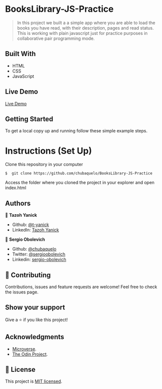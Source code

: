 # BooksLibrary-JS-Practice

> In this project we built a a simple app where you are able to load the books you have read, with their description, pages and read status. This is working with plain javascript just for practice purposes in collaborative pair programming mode.


## Built With

- HTML
- CSS
- JavaScript

## Live Demo
[Live Demo](https://chubaquelo.github.io/Project-Library-Collaborative/)

## Getting Started

To get a local copy up and running follow these simple example steps.

# Instructions (Set Up)

Clone this repository in your computer
```
$  git clone https://github.com/chubaquelo/BooksLibrary-JS-Practice
```
Access the folder where you cloned the project in your explorer and open index.html

## Authors

👤 **Tazoh Yanick**

- Github: [@t-yanick](https://github.com/t-yanick)
- LinkedIn: [Tazoh Yanick](https://linkedin.com/in/tazoh-yanick-5a978764)

👤 **Sergio Obolevich**

- Github: [@chubaquelo](https://github.com/chubaquelo)
- Twitter: [@sergioobolevich](https://twitter.com/SergioObolevich)
- Linkedin: [sergio-obolevich](https://www.linkedin.com/in/sergio-obolevich/)

## 🤝 Contributing

Contributions, issues and feature requests are welcome!
Feel free to check the issues page.

## Show your support

Give a ⭐️ if you like this project!

## Acknowledgments

- [Microverse](https://www.microverse.org/).
- [The Odin Project](https://www.theodinproject.com/).

## 📝 License

This project is [MIT licensed](https://github.com/chubaquelo/re-former/blob/form/LICENSE).
